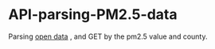 # API-parsing-PM2.5-data
Parsing [open data](https://opendata.epa.gov.tw/ws/Data/ATM00625/?$format=json) , and GET by the pm2.5 value and county.
